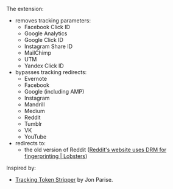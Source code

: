 The extension:

* removes tracking parameters:
    * Facebook Click ID
    * Google Analytics
    * Google Click ID
    * Instagram Share ID
    * MailChimp
    * UTM
    * Yandex Click ID
* bypasses tracking redirects:
    * Evernote
    * Facebook
    * Google (including AMP)
    * Instagram
    * Mandrill
    * Medium
    * Reddit
    * Tumblr
    * VK
    * YouTube
* redirects to:
    * the old version of Reddit ([Reddit's website uses DRM for fingerprinting | Lobsters](https://lobste.rs/s/kvkbh3/reddit_s_website_uses_drm_for))

Inspired by:

* [Tracking Token Stripper](https://github.com/jparise/chrome-utm-stripper) by Jon Parise.
